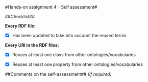#Hands-on assignment 4 – Self assessment#

##Checklist##

**Every RDF file:**

- [x] Has been updated to take into account the reused terms

**Every URI in the RDF files:**

- [X] Reuses at least one class from other ontologies/vocabularies
- [x] Reuses at least one property from other ontologies/vocabularies


##Comments on the self-assessment##
_(If required)_
